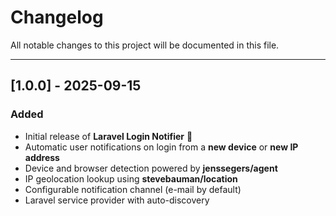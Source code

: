 # Changelog

All notable changes to this project will be documented in this file.

---

## [1.0.0] - 2025-09-15

### Added

- Initial release of **Laravel Login Notifier** 🎉
- Automatic user notifications on login from a **new device** or **new IP address**
- Device and browser detection powered by **jenssegers/agent**
- IP geolocation lookup using **stevebauman/location**
- Configurable notification channel (e-mail by default)
- Laravel service provider with auto-discovery
